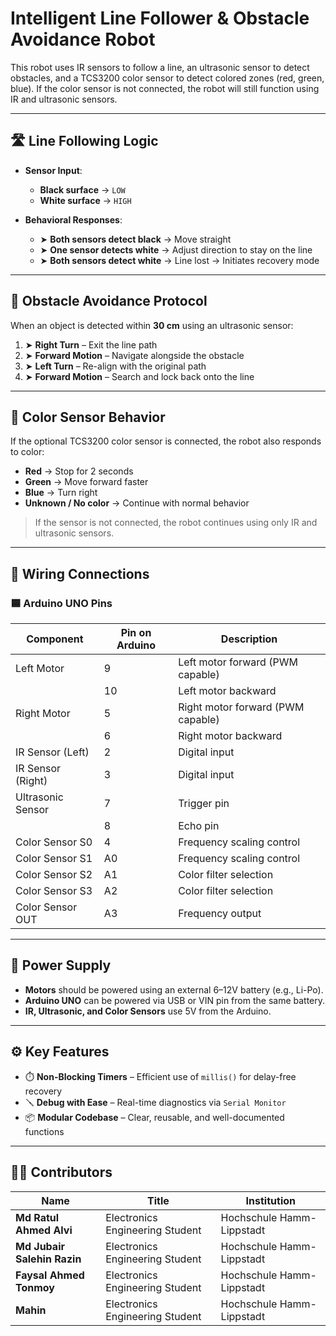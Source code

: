 
# Intelligent Line Follower & Obstacle Avoidance Robot

This robot uses IR sensors to follow a line, an ultrasonic sensor to detect obstacles, and a TCS3200 color sensor to detect colored zones (red, green, blue). If the color sensor is not connected, the robot will still function using IR and ultrasonic sensors.

---

## 🛣 Line Following Logic

- **Sensor Input**:  
  - **Black surface** → `LOW`  
  - **White surface** → `HIGH`
  
- **Behavioral Responses**:
  - ➤ **Both sensors detect black** → Move straight
  - ➤ **One sensor detects white** → Adjust direction to stay on the line
  - ➤ **Both sensors detect white** → Line lost → Initiates recovery mode

---

## 🚧 Obstacle Avoidance Protocol

When an object is detected within **30 cm** using an ultrasonic sensor:

1. ➤ **Right Turn** – Exit the line path
2. ➤ **Forward Motion** – Navigate alongside the obstacle
3. ➤ **Left Turn** – Re-align with the original path
4. ➤ **Forward Motion** – Search and lock back onto the line

---

## 🎨 Color Sensor Behavior

If the optional TCS3200 color sensor is connected, the robot also responds to color:

- **Red** → Stop for 2 seconds  
- **Green** → Move forward faster  
- **Blue** → Turn right  
- **Unknown / No color** → Continue with normal behavior

> If the sensor is not connected, the robot continues using only IR and ultrasonic sensors.

---

## 🔌 Wiring Connections

### 🟦 Arduino UNO Pins

| Component          | Pin on Arduino | Description                         |
|-------------------|----------------|-------------------------------------|
| Left Motor        | 9              | Left motor forward (PWM capable)    |
|                   | 10             | Left motor backward                 |
| Right Motor       | 5              | Right motor forward (PWM capable)   |
|                   | 6              | Right motor backward                |
| IR Sensor (Left)  | 2              | Digital input                       |
| IR Sensor (Right) | 3              | Digital input                       |
| Ultrasonic Sensor | 7              | Trigger pin                         |
|                   | 8              | Echo pin                            |
| Color Sensor S0   | 4              | Frequency scaling control           |
| Color Sensor S1   | A0             | Frequency scaling control           |
| Color Sensor S2   | A1             | Color filter selection              |
| Color Sensor S3   | A2             | Color filter selection              |
| Color Sensor OUT  | A3             | Frequency output                    |

---

## 🔋 Power Supply

- **Motors** should be powered using an external 6–12V battery (e.g., Li-Po).
- **Arduino UNO** can be powered via USB or VIN pin from the same battery.
- **IR, Ultrasonic, and Color Sensors** use 5V from the Arduino.


---

## ⚙️ Key Features

- ⏱️ **Non-Blocking Timers** – Efficient use of `millis()` for delay-free recovery  
- 🪛 **Debug with Ease** – Real-time diagnostics via `Serial Monitor`  
- 📦 **Modular Codebase** – Clear, reusable, and well-documented functions  

---

## 👨‍💻 Contributors

| Name                        | Title                            | Institution                      |
|-----------------------------|----------------------------------|----------------------------------|
| **Md Ratul Ahmed Alvi**     | Electronics Engineering Student  | Hochschule Hamm-Lippstadt        |
| **Md Jubair Salehin Razin** | Electronics Engineering Student  | Hochschule Hamm-Lippstadt        |
| **Faysal Ahmed Tonmoy**     | Electronics Engineering Student  | Hochschule Hamm-Lippstadt        |
| **Mahin**                   | Electronics Engineering Student  | Hochschule Hamm-Lippstadt        |

